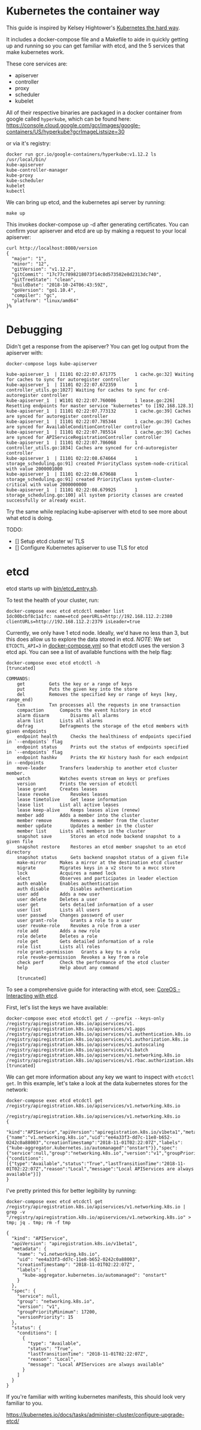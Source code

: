 # Kubernetes the container way

This guide is inspired by Kelsey Hightower's [Kubernetes the hard way](https://github.com/kelseyhightower/kubernetes-the-hard-way).

It includes a docker-compose file and a Makefile to aide in quickly getting up and running so you can get familiar with etcd, and the 5 services that make kubernetes work.

These core services are:

- apiserver
- controller
- proxy
- scheduler
- kubelet

All of their respective binaries are packaged in a docker container from google called `hyperkube`, which can be found here:
https://console.cloud.google.com/gcr/images/google-containers/US/hyperkube?gcrImageListsize=30

or via it's registry:

```
docker run gcr.io/google-containers/hyperkube:v1.12.2 ls /usr/local/bin/
kube-apiserver
kube-controller-manager
kube-proxy
kube-scheduler
kubelet
kubectl
```

We can bring up etcd, and the kubernetes api server by running:

```
make up
```

This invokes docker-compose up -d after generating certificates. You can confirm your apiserver and etcd are up by making a request to your local apiserver:

```
curl http://localhost:8080/version
{
  "major": "1",
  "minor": "12",
  "gitVersion": "v1.12.2",
  "gitCommit": "17c77c7898218073f14c8d573582e8d2313dc740",
  "gitTreeState": "clean",
  "buildDate": "2018-10-24T06:43:59Z",
  "goVersion": "go1.10.4",
  "compiler": "gc",
  "platform": "linux/amd64"
}%
```

# Debugging

Didn't get a response from the apiserver? You can get log output from the apiserver with:

```
docker-compose logs kube-apiserver

kube-apiserver_1  | I1101 02:22:07.671775       1 cache.go:32] Waiting for caches to sync for autoregister controller
kube-apiserver_1  | I1101 02:22:07.672359       1 controller_utils.go:1027] Waiting for caches to sync for crd-autoregister controller
kube-apiserver_1  | W1101 02:22:07.760086       1 lease.go:226] Resetting endpoints for master service "kubernetes" to [192.168.128.3]
kube-apiserver_1  | I1101 02:22:07.773132       1 cache.go:39] Caches are synced for autoregister controller
kube-apiserver_1  | I1101 02:22:07.785344       1 cache.go:39] Caches are synced for AvailableConditionController controller
kube-apiserver_1  | I1101 02:22:07.785514       1 cache.go:39] Caches are synced for APIServiceRegistrationController controller
kube-apiserver_1  | I1101 02:22:07.786068       1 controller_utils.go:1034] Caches are synced for crd-autoregister controller
kube-apiserver_1  | I1101 02:22:08.674664       1 storage_scheduling.go:91] created PriorityClass system-node-critical with value 2000001000
kube-apiserver_1  | I1101 02:22:08.679688       1 storage_scheduling.go:91] created PriorityClass system-cluster-critical with value 2000000000
kube-apiserver_1  | I1101 02:22:08.679925       1 storage_scheduling.go:100] all system priority classes are created successfully or already exist.
```

Try the same while replacing kube-apiserver with etcd to see more about what etcd is doing.

TODO:

- [] Setup etcd cluster w/ TLS
- [] Configure Kubernetes apiserver to use TLS for etcd

# etcd

etcd starts up with [bin/etcd_entry.sh](bin/etcd_entry.sh).

To test the health of your cluster, run:

```
docker-compose exec etcd etcdctl member list
1dc00bcbf8c1a1fc: name=etcd peerURLs=http://192.168.112.2:2380 clientURLs=http://192.168.112.2:2379 isLeader=true
```

Currently, we only have 1 etcd node. Ideally, we'd have no less than 3, but this does allow us to explore the data stored in etcd. _NOTE_: We set `ETCDCTL_API=3` in [docker-compose.yml](docker-compose.yml) so that etcdctl uses the version 3 etcd api. You can see a list of available functions with the help flag:

```
docker-compose exec etcd etcdctl -h
[truncated]

COMMANDS:
	get			Gets the key or a range of keys
	put			Puts the given key into the store
	del			Removes the specified key or range of keys [key, range_end)
	txn			Txn processes all the requests in one transaction
	compaction		Compacts the event history in etcd
	alarm disarm		Disarms all alarms
	alarm list		Lists all alarms
	defrag			Defragments the storage of the etcd members with given endpoints
	endpoint health		Checks the healthiness of endpoints specified in `--endpoints` flag
	endpoint status		Prints out the status of endpoints specified in `--endpoints` flag
	endpoint hashkv		Prints the KV history hash for each endpoint in --endpoints
	move-leader		Transfers leadership to another etcd cluster member.
	watch			Watches events stream on keys or prefixes
	version			Prints the version of etcdctl
	lease grant		Creates leases
	lease revoke		Revokes leases
	lease timetolive	Get lease information
	lease list		List all active leases
	lease keep-alive	Keeps leases alive (renew)
	member add		Adds a member into the cluster
	member remove		Removes a member from the cluster
	member update		Updates a member in the cluster
	member list		Lists all members in the cluster
	snapshot save		Stores an etcd node backend snapshot to a given file
	snapshot restore	Restores an etcd member snapshot to an etcd directory
	snapshot status		Gets backend snapshot status of a given file
	make-mirror		Makes a mirror at the destination etcd cluster
	migrate			Migrates keys in a v2 store to a mvcc store
	lock			Acquires a named lock
	elect			Observes and participates in leader election
	auth enable		Enables authentication
	auth disable		Disables authentication
	user add		Adds a new user
	user delete		Deletes a user
	user get		Gets detailed information of a user
	user list		Lists all users
	user passwd		Changes password of user
	user grant-role		Grants a role to a user
	user revoke-role	Revokes a role from a user
	role add		Adds a new role
	role delete		Deletes a role
	role get		Gets detailed information of a role
	role list		Lists all roles
	role grant-permission	Grants a key to a role
	role revoke-permission	Revokes a key from a role
	check perf		Check the performance of the etcd cluster
	help			Help about any command

    [truncated]
```

To see a comprehensive guide for interacting with etcd, see: [CoreOS - Interacting with etcd](https://coreos.com/etcd/docs/latest/dev-guide/interacting_v3.html).

First, let's list the keys we have available:

```
docker-compose exec etcd etcdctl get / --prefix --keys-only
/registry/apiregistration.k8s.io/apiservices/v1.
/registry/apiregistration.k8s.io/apiservices/v1.apps
/registry/apiregistration.k8s.io/apiservices/v1.authentication.k8s.io
/registry/apiregistration.k8s.io/apiservices/v1.authorization.k8s.io
/registry/apiregistration.k8s.io/apiservices/v1.autoscaling
/registry/apiregistration.k8s.io/apiservices/v1.batch
/registry/apiregistration.k8s.io/apiservices/v1.networking.k8s.io
/registry/apiregistration.k8s.io/apiservices/v1.rbac.authorization.k8s.io
[truncated]
```

We can get more information about any key we want to inspect with `etcdctl get`. In this example, let's take a look at the data kubernetes stores for the network:

```
docker-compose exec etcd etcdctl get /registry/apiregistration.k8s.io/apiservices/v1.networking.k8s.io

/registry/apiregistration.k8s.io/apiservices/v1.networking.k8s.io
{
    "kind":"APIService","apiVersion":"apiregistration.k8s.io/v1beta1","metadata":{"name":"v1.networking.k8s.io","uid":"ee4a33f3-dd7c-11e8-b652-0242c0a88003","creationTimestamp":"2018-11-01T02:22:07Z","labels":{"kube-aggregator.kubernetes.io/automanaged":"onstart"}},"spec":{"service":null,"group":"networking.k8s.io","version":"v1","groupPriorityMinimum":17200,"versionPriority":15},"status":{"conditions":[{"type":"Available","status":"True","lastTransitionTime":"2018-11-01T02:22:07Z","reason":"Local","message":"Local APIServices are always available"}]}
}
```

I've pretty printed this for better legibility by running:
```
docker-compose exec etcd etcdctl get /registry/apiregistration.k8s.io/apiservices/v1.networking.k8s.io | grep -v "/registry/apiregistration.k8s.io/apiservices/v1.networking.k8s.io" > tmp; jq . tmp; rm -f tmp

{
  "kind": "APIService",
  "apiVersion": "apiregistration.k8s.io/v1beta1",
  "metadata": {
    "name": "v1.networking.k8s.io",
    "uid": "ee4a33f3-dd7c-11e8-b652-0242c0a88003",
    "creationTimestamp": "2018-11-01T02:22:07Z",
    "labels": {
      "kube-aggregator.kubernetes.io/automanaged": "onstart"
    }
  },
  "spec": {
    "service": null,
    "group": "networking.k8s.io",
    "version": "v1",
    "groupPriorityMinimum": 17200,
    "versionPriority": 15
  },
  "status": {
    "conditions": [
      {
        "type": "Available",
        "status": "True",
        "lastTransitionTime": "2018-11-01T02:22:07Z",
        "reason": "Local",
        "message": "Local APIServices are always available"
      }
    ]
  }
}
```

If you're familiar with writing kubernetes manifests, this should look very familiar to you.

https://kubernetes.io/docs/tasks/administer-cluster/configure-upgrade-etcd/
